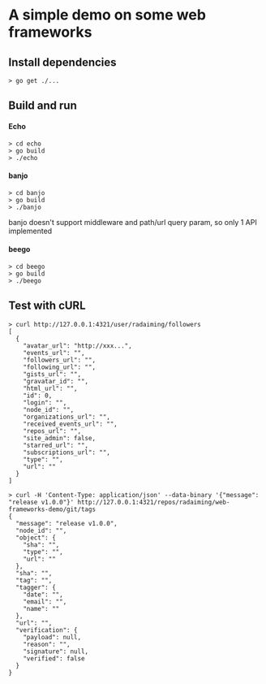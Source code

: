 # A simple demo on some web frameworks

## Install dependencies
~~~~
> go get ./...
~~~~

## Build and run
#### Echo
~~~~
> cd echo
> go build
> ./echo
~~~~

#### banjo
~~~~
> cd banjo
> go build
> ./banjo
~~~~
banjo doesn't support middleware and path/url query param, so only 1 API implemented

#### beego
~~~~
> cd beego
> go build
> ./beego
~~~~

## Test with cURL
~~~~
> curl http://127.0.0.1:4321/user/radaiming/followers
[
  {
    "avatar_url": "http://xxx...",
    "events_url": "",
    "followers_url": "",
    "following_url": "",
    "gists_url": "",
    "gravatar_id": "",
    "html_url": "",
    "id": 0,
    "login": "",
    "node_id": "",
    "organizations_url": "",
    "received_events_url": "",
    "repos_url": "",
    "site_admin": false,
    "starred_url": "",
    "subscriptions_url": "",
    "type": "",
    "url": ""
  }
]
~~~~

~~~~
> curl -H 'Content-Type: application/json' --data-binary '{"message": "release v1.0.0"}' http://127.0.0.1:4321/repos/radaiming/web-frameworks-demo/git/tags
{
  "message": "release v1.0.0",
  "node_id": "",
  "object": {
    "sha": "",
    "type": "",
    "url": ""
  },
  "sha": "",
  "tag": "",
  "tagger": {
    "date": "",
    "email": "",
    "name": ""
  },
  "url": "",
  "verification": {
    "payload": null,
    "reason": "",
    "signature": null,
    "verified": false
  }
}
~~~~
